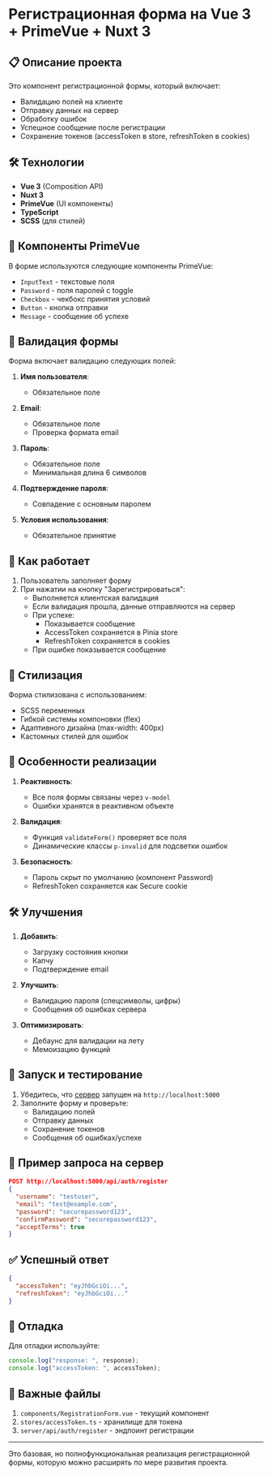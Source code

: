 # Регистрационная форма на Vue 3 + PrimeVue + Nuxt 3

## 📋 Описание проекта

Это компонент регистрационной формы, который включает:
- Валидацию полей на клиенте
- Отправку данных на сервер
- Обработку ошибок
- Успешное сообщение после регистрации
- Сохранение токенов (accessToken в store, refreshToken в cookies)

## 🛠 Технологии

- **Vue 3** (Composition API)
- **Nuxt 3**
- **PrimeVue** (UI компоненты)
- **TypeScript**
- **SCSS** (для стилей)

## 🎨 Компоненты PrimeVue

В форме используются следующие компоненты PrimeVue:
- `InputText` - текстовые поля
- `Password` - поля паролей с toggle
- `Checkbox` - чекбокс принятия условий
- `Button` - кнопка отправки
- `Message` - сообщение об успехе

## 🔐 Валидация формы

Форма включает валидацию следующих полей:

1. **Имя пользователя**:
   - Обязательное поле

2. **Email**:
   - Обязательное поле
   - Проверка формата email

3. **Пароль**:
   - Обязательное поле
   - Минимальная длина 6 символов

4. **Подтверждение пароля**:
   - Совпадение с основным паролем

5. **Условия использования**:
   - Обязательное принятие

## 🚀 Как работает

1. Пользователь заполняет форму
2. При нажатии на кнопку "Зарегистрироваться":
   - Выполняется клиентская валидация
   - Если валидация прошла, данные отправляются на сервер
   - При успехе:
     - Показывается сообщение
     - AccessToken сохраняется в Pinia store
     - RefreshToken сохраняется в cookies
   - При ошибке показывается сообщение

## 🎨 Стилизация

Форма стилизована с использованием:
- SCSS переменных
- Гибкой системы компоновки (flex)
- Адаптивного дизайна (max-width: 400px)
- Кастомных стилей для ошибок

## 📌 Особенности реализации

1. **Реактивность**:
   - Все поля формы связаны через `v-model`
   - Ошибки хранятся в реактивном объекте

2. **Валидация**:
   - Функция `validateForm()` проверяет все поля
   - Динамические классы `p-invalid` для подсветки ошибок

3. **Безопасность**:
   - Пароль скрыт по умолчанию (компонент Password)
   - RefreshToken сохраняется как Secure cookie

## 🛠 Улучшения

1. **Добавить**:
   - Загрузку состояния кнопки
   - Капчу
   - Подтверждение email

2. **Улучшить**:
   - Валидацию пароля (спецсимволы, цифры)
   - Сообщения об ошибках сервера

3. **Оптимизировать**:
   - Дебаунс для валидации на лету
   - Мемоизацию функций

## 🚀 Запуск и тестирование

1. Убедитесь, что [сервер](https://github.com/grmnche/auth-server) запущен на `http://localhost:5000`
2. Заполните форму и проверьте:
   - Валидацию полей
   - Отправку данных
   - Сохранение токенов
   - Сообщения об ошибках/успехе

## 📝 Пример запроса на сервер

```json
POST http://localhost:5000/api/auth/register
{
  "username": "testuser",
  "email": "test@example.com",
  "password": "securepassword123",
  "confirmPassword": "securepassword123",
  "acceptTerms": true
}
```

## ✅ Успешный ответ

```json
{
  "accessToken": "eyJhbGciOi...",
  "refreshToken": "eyJhbGciOi..."
}
```

## 🐛 Отладка

Для отладки используйте:
```javascript
console.log("response: ", response);
console.log("accessToken: ", accessToken);
```

## 📌 Важные файлы

1. `components/RegistrationForm.vue` - текущий компонент
2. `stores/accessToken.ts` - хранилище для токена
3. `server/api/auth/register` - эндпоинт регистрации

---

Это базовая, но полнофункциональная реализация регистрационной формы, которую можно расширять по мере развития проекта.
